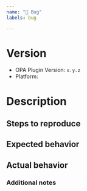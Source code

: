 ```yaml
---
name: "🐛 Bug"
labels: bug

---
```


<!--
Thank you for reporting a possible bug in IndyKite.

Please fill in as much of the template below as you can.

If possible, please provide code that demonstrates the problem, keeping it as
simple and free of external dependencies as you can.
-->

# Version

- OPA Plugin Version: `x.y.z`
- Platform: <!-- output of `uname -a` (UNIX), or version and 32 or 64-bit (Windows) -->

# Description

<!-- Write detailed description of the bug -->

## Steps to reproduce

<!-- * step 1 -->
<!-- * step 2 -->
<!-- * step 3 -->

## Expected behavior

<!-- expected behavior -->

## Actual behavior

<!-- actual behavior -->

### Additional notes

<!-- screenshots etc... -->
